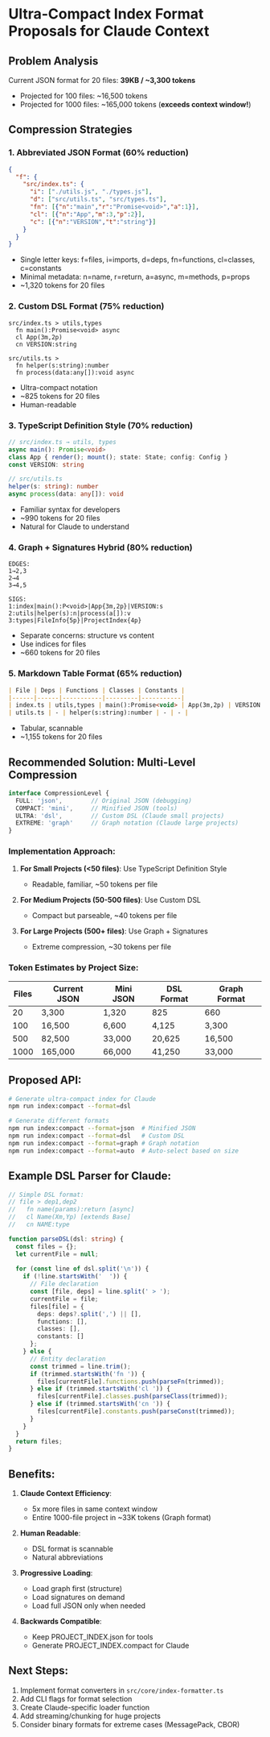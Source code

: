 # Ultra-Compact Index Format Proposals for Claude Context

## Problem Analysis
Current JSON format for 20 files: **39KB / ~3,300 tokens**
- Projected for 100 files: ~16,500 tokens
- Projected for 1000 files: ~165,000 tokens (**exceeds context window!**)

## Compression Strategies

### 1. **Abbreviated JSON Format** (60% reduction)
```json
{
  "f": {
    "src/index.ts": {
      "i": ["./utils.js", "./types.js"],
      "d": ["src/utils.ts", "src/types.ts"],
      "fn": [{"n":"main","r":"Promise<void>","a":1}],
      "cl": [{"n":"App","m":3,"p":2}],
      "c": [{"n":"VERSION","t":"string"}]
    }
  }
}
```
- Single letter keys: f=files, i=imports, d=deps, fn=functions, cl=classes, c=constants
- Minimal metadata: n=name, r=return, a=async, m=methods, p=props
- ~1,320 tokens for 20 files

### 2. **Custom DSL Format** (75% reduction)
```
src/index.ts > utils,types
  fn main():Promise<void> async
  cl App(3m,2p)
  cn VERSION:string

src/utils.ts > 
  fn helper(s:string):number
  fn process(data:any[]):void async
```
- Ultra-compact notation
- ~825 tokens for 20 files
- Human-readable

### 3. **TypeScript Definition Style** (70% reduction)
```typescript
// src/index.ts → utils, types
async main(): Promise<void>
class App { render(); mount(); state: State; config: Config }
const VERSION: string

// src/utils.ts
helper(s: string): number
async process(data: any[]): void
```
- Familiar syntax for developers
- ~990 tokens for 20 files
- Natural for Claude to understand

### 4. **Graph + Signatures Hybrid** (80% reduction)
```
EDGES:
1→2,3
2→4
3→4,5

SIGS:
1:index|main():P<void>|App{3m,2p}|VERSION:s
2:utils|helper(s):n|process(a[]):v
3:types|FileInfo{5p}|ProjectIndex{4p}
```
- Separate concerns: structure vs content
- Use indices for files
- ~660 tokens for 20 files

### 5. **Markdown Table Format** (65% reduction)
```markdown
| File | Deps | Functions | Classes | Constants |
|------|------|-----------|---------|-----------|
| index.ts | utils,types | main():Promise<void> | App(3m,2p) | VERSION |
| utils.ts | - | helper(s:string):number | - | - |
```
- Tabular, scannable
- ~1,155 tokens for 20 files

## Recommended Solution: **Multi-Level Compression**

```typescript
interface CompressionLevel {
  FULL: 'json',        // Original JSON (debugging)
  COMPACT: 'mini',     // Minified JSON (tools)
  ULTRA: 'dsl',        // Custom DSL (Claude small projects)
  EXTREME: 'graph'     // Graph notation (Claude large projects)
}
```

### Implementation Approach:

1. **For Small Projects (<50 files)**: Use TypeScript Definition Style
   - Readable, familiar, ~50 tokens per file

2. **For Medium Projects (50-500 files)**: Use Custom DSL
   - Compact but parseable, ~40 tokens per file

3. **For Large Projects (500+ files)**: Use Graph + Signatures
   - Extreme compression, ~30 tokens per file

### Token Estimates by Project Size:

| Files | Current JSON | Mini JSON | DSL Format | Graph Format |
|-------|-------------|-----------|------------|--------------|
| 20    | 3,300       | 1,320     | 825        | 660          |
| 100   | 16,500      | 6,600     | 4,125      | 3,300        |
| 500   | 82,500      | 33,000    | 20,625     | 16,500       |
| 1000  | 165,000     | 66,000    | 41,250     | 33,000       |

## Proposed API:

```bash
# Generate ultra-compact index for Claude
npm run index:compact --format=dsl

# Generate different formats
npm run index:compact --format=json  # Minified JSON
npm run index:compact --format=dsl   # Custom DSL
npm run index:compact --format=graph # Graph notation
npm run index:compact --format=auto  # Auto-select based on size
```

## Example DSL Parser for Claude:

```typescript
// Simple DSL format:
// file > dep1,dep2
//   fn name(params):return [async]
//   cl Name(Xm,Yp) [extends Base]
//   cn NAME:type

function parseDSL(dsl: string) {
  const files = {};
  let currentFile = null;
  
  for (const line of dsl.split('\n')) {
    if (!line.startsWith('  ')) {
      // File declaration
      const [file, deps] = line.split(' > ');
      currentFile = file;
      files[file] = {
        deps: deps?.split(',') || [],
        functions: [],
        classes: [],
        constants: []
      };
    } else {
      // Entity declaration
      const trimmed = line.trim();
      if (trimmed.startsWith('fn ')) {
        files[currentFile].functions.push(parseFn(trimmed));
      } else if (trimmed.startsWith('cl ')) {
        files[currentFile].classes.push(parseClass(trimmed));
      } else if (trimmed.startsWith('cn ')) {
        files[currentFile].constants.push(parseConst(trimmed));
      }
    }
  }
  return files;
}
```

## Benefits:

1. **Claude Context Efficiency**: 
   - 5x more files in same context window
   - Entire 1000-file project in ~33K tokens (Graph format)

2. **Human Readable**: 
   - DSL format is scannable
   - Natural abbreviations

3. **Progressive Loading**:
   - Load graph first (structure)
   - Load signatures on demand
   - Load full JSON only when needed

4. **Backwards Compatible**:
   - Keep PROJECT_INDEX.json for tools
   - Generate PROJECT_INDEX.compact for Claude

## Next Steps:

1. Implement format converters in `src/core/index-formatter.ts`
2. Add CLI flags for format selection
3. Create Claude-specific loader function
4. Add streaming/chunking for huge projects
5. Consider binary formats for extreme cases (MessagePack, CBOR)